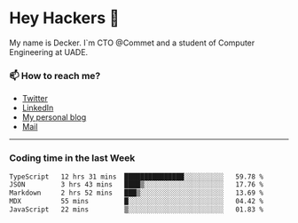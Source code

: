 # Hey Hackers 👋

My name is Decker. I`m CTO @Commet and a student of Computer Engineering at UADE.

### 📫 How to reach me?
- [Twitter](https://x.com/0xDecker) 
- [LinkedIn](https://www.linkedin.com/in/decker-urbano/) 
- [My personal blog](http://decker.sh) 
- [Mail](mailto:me@decker.sh)

---

### Coding time in the last Week

<!--START_SECTION:waka-->

```txt
TypeScript   12 hrs 31 mins  ███████████████░░░░░░░░░░   59.78 %
JSON         3 hrs 43 mins   ████▒░░░░░░░░░░░░░░░░░░░░   17.76 %
Markdown     2 hrs 52 mins   ███▒░░░░░░░░░░░░░░░░░░░░░   13.69 %
MDX          55 mins         █░░░░░░░░░░░░░░░░░░░░░░░░   04.42 %
JavaScript   22 mins         ▒░░░░░░░░░░░░░░░░░░░░░░░░   01.83 %
```

<!--END_SECTION:waka-->
